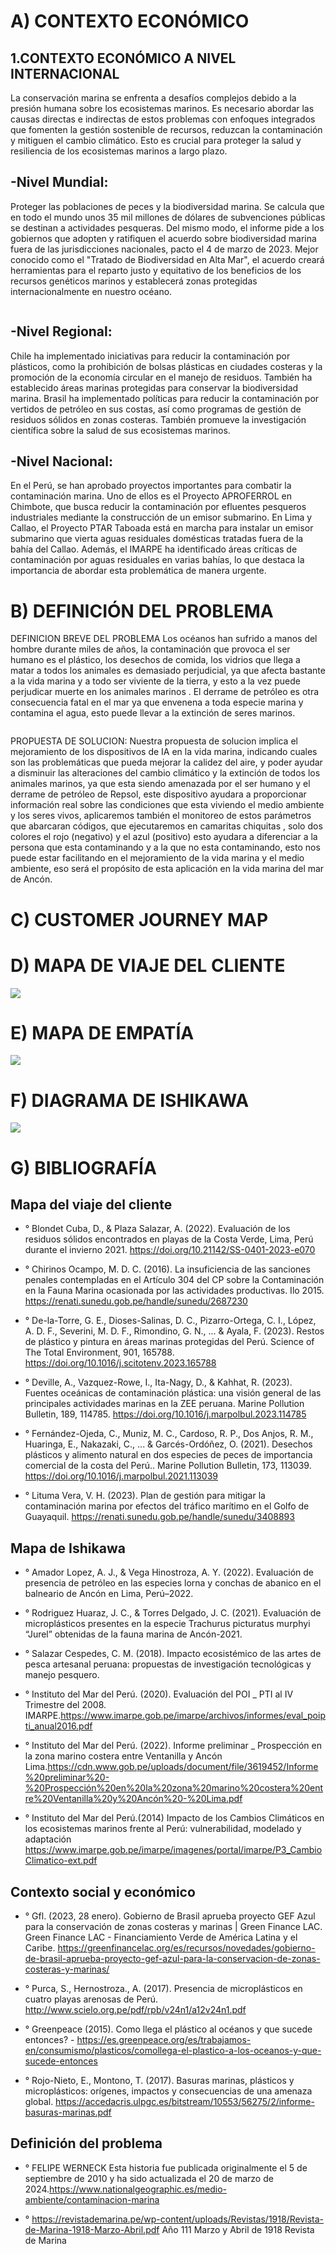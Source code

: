 # A) CONTEXTO ECONÓMICO
## 1.CONTEXTO ECONÓMICO A NIVEL INTERNACIONAL
La conservación marina se enfrenta a desafíos complejos debido a la presión humana sobre los ecosistemas marinos. Es necesario abordar las causas directas e indirectas de estos problemas con enfoques integrados que fomenten la gestión sostenible de recursos, reduzcan la contaminación y mitiguen el cambio climático. Esto es crucial para proteger la salud y resiliencia de los ecosistemas marinos a largo plazo.
## -Nivel Mundial: 
Proteger las poblaciones de peces y la biodiversidad marina.
Se calcula que en todo el mundo unos 35 mil millones de dólares de subvenciones públicas se destinan a actividades pesqueras.
Del mismo modo, el informe pide a los gobiernos que adopten y ratifiquen el acuerdo sobre biodiversidad marina fuera de las jurisdicciones nacionales, pacto el 4 de marzo de 2023. Mejor conocido como el "Tratado de Biodiversidad en Alta Mar", el acuerdo creará herramientas para el reparto justo y equitativo de los beneficios de los recursos genéticos marinos y establecerá zonas protegidas internacionalmente en nuestro océano.

![]()

## -Nivel Regional:
Chile ha implementado iniciativas para reducir la contaminación por plásticos, como la prohibición de bolsas plásticas en ciudades costeras y la promoción de la economía circular en el manejo de residuos. También ha establecido áreas marinas protegidas para conservar la biodiversidad marina.
Brasil ha implementado políticas para reducir la contaminación por vertidos de petróleo en sus costas, así como programas de gestión de residuos sólidos en zonas costeras. También promueve la investigación científica sobre la salud de sus ecosistemas marinos.


## -Nivel Nacional:
En el Perú, se han aprobado proyectos importantes para combatir la contaminación marina. Uno de ellos es el Proyecto APROFERROL en Chimbote, que busca reducir la contaminación por efluentes pesqueros industriales mediante la construcción de un emisor submarino. En Lima y Callao, el Proyecto PTAR Taboada está en marcha para instalar un emisor submarino que vierta aguas residuales domésticas tratadas fuera de la bahía del Callao. Además, el IMARPE ha identificado áreas críticas de contaminación por aguas residuales en varias bahías, lo que destaca la importancia de abordar esta problemática de manera urgente. 


# B) DEFINICIÓN DEL PROBLEMA
DEFINICION BREVE DEL PROBLEMA
Los océanos han sufrido a manos del hombre durante miles de años, la contaminación que provoca el ser humano es el plástico, los desechos de comida, los vidrios que llega a matar a todos los animales  es demasiado perjudicial,  ya que afecta bastante a la vida marina y a todo ser viviente de la tierra, y esto a la vez puede perjudicar muerte en los animales marinos . El derrame de petróleo es otra consecuencia fatal en el mar ya que envenena  a toda especie marina y contamina el agua, esto puede llevar a la extinción de seres marinos.

![]()

PROPUESTA DE SOLUCION:
 Nuestra propuesta de solucion implica el mejoramiento de los dispositivos de IA en la vida marina, indicando cuales son las problemáticas  que  pueda mejorar la calidez del aire, y poder ayudar a disminuir las alteraciones del cambio climático y la extinción de todos los animales marinos,  ya que esta siendo amenazada por el ser humano y el derrame de petróleo de Repsol, este dispositivo ayudara a proporcionar información real sobre las condiciones que esta viviendo el medio ambiente y los seres vivos, aplicaremos también el monitoreo de  estos parámetros  que abarcaran  códigos, que ejecutaremos en camaritas chiquitas , solo dos colores el rojo (negativo) y el azul (positivo) esto ayudara a diferenciar a la persona que esta contaminando y a la que no esta contaminando, esto nos puede  estar facilitando en el mejoramiento de la vida marina y el medio ambiente, eso será el propósito de esta aplicación en la vida marina del mar de Ancón.



# C) CUSTOMER JOURNEY MAP
# D) MAPA DE VIAJE DEL CLIENTE
![](https://github.com/SebastianSilvaSC/Fundamento-Grupo_5/blob/main/Proyecto/Imagenes/B_Mapa_viaje.jpg)
# E) MAPA DE EMPATÍA
![](https://github.com/SebastianSilvaSC/Fundamento-Grupo_5/blob/main/Proyecto/Imagenes/B_mapa_empatía.jpg)
# F) DIAGRAMA DE ISHIKAWA
![](https://github.com/SebastianSilvaSC/Fundamento-Grupo_5/blob/main/Proyecto/Imagenes/B_mapa_ishikawa.jpg)




# G) BIBLIOGRAFÍA

## Mapa del viaje del cliente

- ° Blondet Cuba, D., & Plaza Salazar, A. (2022). Evaluación de los residuos sólidos encontrados en playas de la Costa Verde, Lima, Perú durante el invierno 2021. https://doi.org/10.21142/SS-0401-2023-e070
  
- ° Chirinos Ocampo, M. D. C. (2016). La insuficiencia de las sanciones penales contempladas en el Artículo 304 del CP sobre la Contaminación en la Fauna Marina ocasionada por las actividades productivas. Ilo 2015. https://renati.sunedu.gob.pe/handle/sunedu/2687230
  
- ° De-la-Torre, G. E., Dioses-Salinas, D. C., Pizarro-Ortega, C. I., López, A. D. F., Severini, M. D. F., Rimondino, G. N., ... & Ayala, F. (2023). Restos de plástico y pintura en áreas marinas protegidas del Perú. Science of The Total Environment, 901, 165788. https://doi.org/10.1016/j.scitotenv.2023.165788
  
- ° Deville, A., Vazquez-Rowe, I., Ita-Nagy, D., & Kahhat, R. (2023). Fuentes oceánicas de contaminación plástica: una visión general de las principales actividades marinas en la ZEE peruana. Marine Pollution Bulletin, 189, 114785. https://doi.org/10.1016/j.marpolbul.2023.114785
  
- ° Fernández-Ojeda, C., Muniz, M. C., Cardoso, R. P., Dos Anjos, R. M., Huaringa, E., Nakazaki, C., ... & Garcés-Ordóñez, O. (2021). Desechos plásticos y alimento natural en dos especies de peces de importancia comercial de la costa del Perú.. Marine Pollution Bulletin, 173, 113039. https://doi.org/10.1016/j.marpolbul.2021.113039
  
- ° Lituma Vera, V. H. (2023). Plan de gestión para mitigar la contaminación marina por efectos del tráfico marítimo en el Golfo de Guayaquil. https://renati.sunedu.gob.pe/handle/sunedu/3408893

## Mapa de Ishikawa
- ° Amador Lopez, A. J., & Vega Hinostroza, A. Y. (2022). Evaluación de presencia de petróleo en las especies lorna y conchas de abanico en el balneario de Ancón en Lima, Perú–2022.
  
- ° Rodriguez Huaraz, J. C., & Torres Delgado, J. C. (2021). Evaluación de microplásticos presentes en la especie Trachurus picturatus murphyi “Jurel” obtenidas de la fauna marina de Ancón-2021.
  
- ° Salazar Cespedes, C. M. (2018). Impacto ecosistémico de las artes de pesca artesanal peruana: propuestas de investigación tecnológicas y manejo pesquero.
  
- ° Instituto del Mar del Perú. (2020). Evaluación del POI _ PTI al IV Trimestre del 2008. IMARPE.https://www.imarpe.gob.pe/imarpe/archivos/informes/eval_poipti_anual2016.pdf
  
- ° Instituto del Mar del Perú. (2022). Informe preliminar _ Prospección en la zona marino costera entre Ventanilla y Ancón Lima.https://cdn.www.gob.pe/uploads/document/file/3619452/Informe%20preliminar%20-%20Prospección%20en%20la%20zona%20marino%20costera%20entre%20Ventanilla%20y%20Ancón%20-%20Lima.pdf

- ° Instituto del Mar del Perú.(2014) Impacto de los Cambios Climáticos en los ecosistemas marinos frente al Perú: vulnerabilidad, modelado y adaptación https://www.imarpe.gob.pe/imarpe/imagenes/portal/imarpe/P3_CambioClimatico-ext.pdf

## Contexto social y económico
- ° Gfl. (2023, 28 enero). Gobierno de Brasil aprueba proyecto GEF Azul para la conservación de zonas costeras y marinas | Green Finance LAC. Green Finance LAC - Financiamiento Verde de América Latina y el Caribe. https://greenfinancelac.org/es/recursos/novedades/gobierno-de-brasil-aprueba-proyecto-gef-azul-para-la-conservacion-de-zonas-costeras-y-marinas/
  
- ° Purca, S., Hernostroza., A. (2017). Presencia de microplásticos en cuatro playas arenosas de Perú. http://www.scielo.org.pe/pdf/rpb/v24n1/a12v24n1.pdf
  
- ° Greenpeace (2015). Como llega el plástico al océanos y que sucede entonces? - https://es.greenpeace.org/es/trabajamos-en/consumismo/plasticos/comollega-el-plastico-a-los-oceanos-y-que-sucede-entonces
  
- ° Rojo-Nieto, E., Montono, T. (2017). Basuras marinas, plásticos y microplásticos: orígenes, impactos y consecuencias de una amenaza global. https://accedacris.ulpgc.es/bitstream/10553/56275/2/informe-basuras-marinas.pdf

## Definición del problema
- ° FELIPE WERNECK Esta historia fue publicada originalmente el 5 de septiembre de 2010 y ha sido actualizada el 20 de marzo de 2024.https://www.nationalgeographic.es/medio-ambiente/contaminacion-marina
  
- ° https://revistademarina.pe/wp-content/uploads/Revistas/1918/Revista-de-Marina-1918-Marzo-Abril.pdf Año 111 Marzo y Abril de 1918 Revista de Marina
